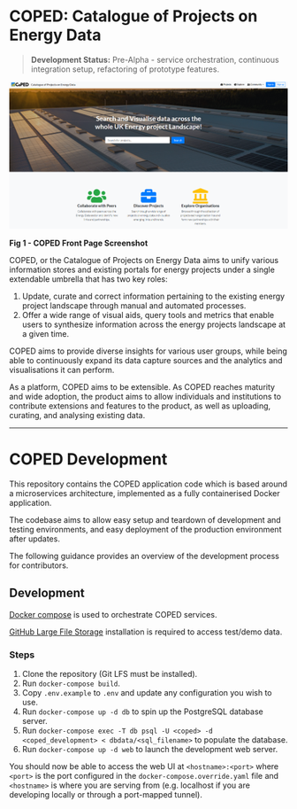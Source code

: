 # COPED: Catalogue of Projects on Energy Data

> __Development Status:__ Pre-Alpha - service orchestration, continuous integration setup, refactoring of prototype features.

![screenshot_coped](docs/images/coped-landing.png "Figure 1 - Screenshot of Coped")

**Fig 1 - COPED Front Page Screenshot**

COPED, or the Catalogue of Projects on Energy Data aims to unify various information stores and existing portals for energy projects under a single extendable umbrella that has two key roles:

1. Update, curate and correct information pertaining to the existing energy project landscape through manual and automated processes.
2. Offer a wide range of visual aids, query tools and metrics that enable users to synthesize information across the energy projects landscape at a given time.

COPED aims to provide diverse insights for various user groups, while being able to continuously expand its data capture sources and the analytics and visualisations it can perform.

As a platform, COPED aims to be extensible. As COPED reaches maturity and wide adoption, the product aims to allow individuals and institutions to contribute extensions and features to the product, as well as uploading, curating, and analysing existing data.
  

----

  
# COPED Development

This repository contains the COPED application code which is based around a microservices architecture, implemented as a fully containerised Docker application.

The codebase aims to allow easy setup and teardown of development and testing environments, and easy deployment of the production environment after updates.

The following guidance provides an overview of the development process for contributors.


## Development

[Docker compose](https://docs.docker.com/compose/) is used to orchestrate COPED services.

[GitHub Large File Storage](https://git-lfs.github.com/) installation is required to access test/demo data.

### Steps

1. Clone the repository (Git LFS must be installed).
2. Run `docker-compose build`.
3. Copy `.env.example` to `.env` and update any configuration you wish to use.
4. Run `docker-compose up -d db` to spin up the PostgreSQL database server.
5. Run `docker-compose exec -T db psql -U <coped> -d <coped_development> < dbdata/<sql_filename>` to populate the database.
6. Run `docker-compose up -d web` to launch the development web server.

You should now be able to access the web UI at `<hostname>:<port>` where `<port>` is the port configured in the `docker-compose.override.yaml` file and `<hostname>` is where you are serving from (e.g. localhost if you are developing locally or through a port-mapped tunnel).

